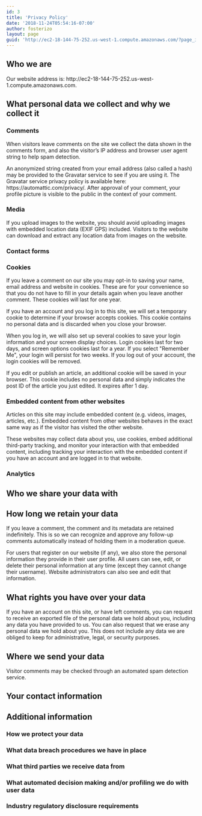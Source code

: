 ```yaml
---
id: 3
title: 'Privacy Policy'
date: '2018-11-24T05:54:16-07:00'
author: fosterizo
layout: page
guid: 'http://ec2-18-144-75-252.us-west-1.compute.amazonaws.com/?page_id=3'
---
```


<h2>Who we are</h2><p>Our website address is: http://ec2-18-144-75-252.us-west-1.compute.amazonaws.com.</p><h2>What personal data we collect and why we collect it</h2><h3>Comments</h3><p>When visitors leave comments on the site we collect the data shown in the comments form, and also the visitor&#8217;s IP address and browser user agent string to help spam detection.</p><p>An anonymized string created from your email address (also called a hash) may be provided to the Gravatar service to see if you are using it. The Gravatar service privacy policy is available here: https://automattic.com/privacy/. After approval of your comment, your profile picture is visible to the public in the context of your comment.</p><h3>Media</h3><p>If you upload images to the website, you should avoid uploading images with embedded location data (EXIF GPS) included. Visitors to the website can download and extract any location data from images on the website.</p><h3>Contact forms</h3><h3>Cookies</h3><p>If you leave a comment on our site you may opt-in to saving your name, email address and website in cookies. These are for your convenience so that you do not have to fill in your details again when you leave another comment. These cookies will last for one year.</p><p>If you have an account and you log in to this site, we will set a temporary cookie to determine if your browser accepts cookies. This cookie contains no personal data and is discarded when you close your browser.</p><p>When you log in, we will also set up several cookies to save your login information and your screen display choices. Login cookies last for two days, and screen options cookies last for a year. If you select &quot;Remember Me&quot;, your login will persist for two weeks. If you log out of your account, the login cookies will be removed.</p><p>If you edit or publish an article, an additional cookie will be saved in your browser. This cookie includes no personal data and simply indicates the post ID of the article you just edited. It expires after 1 day.</p><h3>Embedded content from other websites</h3><p>Articles on this site may include embedded content (e.g. videos, images, articles, etc.). Embedded content from other websites behaves in the exact same way as if the visitor has visited the other website.</p><p>These websites may collect data about you, use cookies, embed additional third-party tracking, and monitor your interaction with that embedded content, including tracking your interaction with the embedded content if you have an account and are logged in to that website.</p><h3>Analytics</h3><h2>Who we share your data with</h2><h2>How long we retain your data</h2><p>If you leave a comment, the comment and its metadata are retained indefinitely. This is so we can recognize and approve any follow-up comments automatically instead of holding them in a moderation queue.</p><p>For users that register on our website (if any), we also store the personal information they provide in their user profile. All users can see, edit, or delete their personal information at any time (except they cannot change their username). Website administrators can also see and edit that information.</p><h2>What rights you have over your data</h2><p>If you have an account on this site, or have left comments, you can request to receive an exported file of the personal data we hold about you, including any data you have provided to us. You can also request that we erase any personal data we hold about you. This does not include any data we are obliged to keep for administrative, legal, or security purposes.</p><h2>Where we send your data</h2><p>Visitor comments may be checked through an automated spam detection service.</p><h2>Your contact information</h2><h2>Additional information</h2><h3>How we protect your data</h3><h3>What data breach procedures we have in place</h3><h3>What third parties we receive data from</h3><h3>What automated decision making and/or profiling we do with user data</h3><h3>Industry regulatory disclosure requirements</h3>